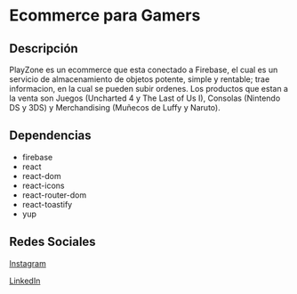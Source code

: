 # Ecommerce para Gamers

## Descripción
PlayZone es un ecommerce que esta conectado a Firebase, el cual es un servicio de almacenamiento de objetos potente, simple y rentable; trae informacion, en la cual se pueden subir ordenes. Los productos que estan a la venta son Juegos (Uncharted 4 y The Last of Us I), Consolas (Nintendo DS y 3DS) y Merchandising (Muñecos de Luffy y Naruto).

## Dependencias
- firebase
- react
- react-dom
- react-icons
- react-router-dom
- react-toastify
- yup

## Redes Sociales
<a href="https://www.instagram.com/lucaforconesi5/">Instagram</a>

<a href="https://www.linkedin.com/in/lucaforconesi/">LinkedIn</a>